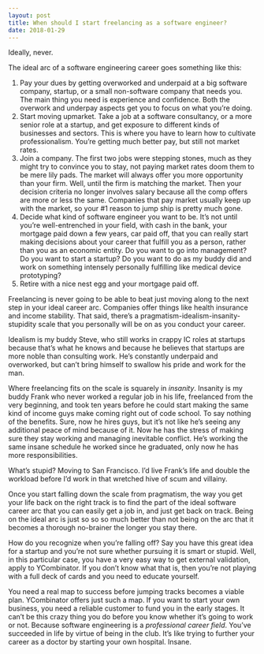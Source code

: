```yaml
---
layout: post
title: When should I start freelancing as a software engineer?
date: 2018-01-29
---
```


<p>Ideally, never.</p><p>The ideal arc of a software engineering career goes something like this:</p><ol><li>Pay your dues by getting overworked and underpaid at a big software company, startup, or a small non-software company that needs you. The main thing you need is experience and confidence. Both the overwork and underpay aspects get you to focus on what you’re doing.</li><li>Start moving upmarket. Take a job at a software consultancy, or a more senior role at a startup, and get exposure to different kinds of businesses and sectors. This is where you have to learn how to cultivate professionalism. You’re getting much better pay, but still not market rates.</li><li>Join a company. The first two jobs were stepping stones, much as they might try to convince you to stay, not paying market rates doom them to be mere lily pads. The market will always offer you more opportunity than your firm. Well, until the firm is matching the market. Then your decision criteria no longer involves salary because all the comp offers are more or less the same. Companies that pay market usually keep up with the market, so your #1 reason to jump ship is pretty much gone.</li><li>Decide what kind of software engineer you want to be. It’s not until you’re well-entrenched in your field, with cash in the bank, your mortgage paid down a few years, car paid off, that you can really start making decisions about your career that fulfill you as a person, rather than you as an economic entity. Do you want to go into management? Do you want to start a startup? Do you want to do as my buddy did and work on something intensely personally fulfilling like medical device prototyping?</li><li>Retire with a nice nest egg and your mortgage paid off.</li></ol><p>Freelancing is never going to be able to beat just moving along to the next step in your ideal career arc. Companies offer things like health insurance and income stability. That said, there’s a pragmatism-idealism-insanity-stupidity scale that you personally will be on as you conduct your career.</p><p>Idealism is my buddy Steve, who still works in crappy IC roles at startups because that’s what he knows and because he believes that startups are more noble than consulting work. He’s constantly underpaid and overworked, but can’t bring himself to swallow his pride and work for the man.</p><p>Where freelancing fits on the scale is squarely in <i>insanity</i>. Insanity is my buddy Frank who never worked a regular job in his life, freelanced from the very beginning, and took ten years before he could start making the same kind of income guys make coming right out of code school. To say nothing of the benefits. Sure, now he hires guys, but it’s not like he’s seeing any additional peace of mind because of it. Now he has the stress of making sure they stay working and managing inevitable conflict. He’s working the same insane schedule he worked since he graduated, only now he has more responsibilities.</p><p>What’s stupid? Moving to San Francisco. I’d live Frank’s life and double the workload before I’d work in that wretched hive of scum and villainy.</p><p>Once you start falling down the scale from pragmatism, the way you get your life back on the right track is to find the part of the ideal software career arc that you can easily get a job in, and just get back on track. Being on the ideal arc is just so so so much better than not being on the arc that it becomes a thorough no-brainer the longer you stay there.</p><p>How do you recognize when you’re falling off? Say you have this great idea for a startup and you’re not sure whether pursuing it is smart or stupid. Well, in this particular case, you have a very easy way to get external validation, apply to YCombinator. If you don’t know what that is, then you’re not playing with a full deck of cards and you need to educate yourself.</p><p>You need a real map to success before jumping tracks becomes a viable plan. YCombinator offers just such a map. If you want to start your own business, you need a reliable customer to fund you in the early stages. It can’t be this crazy thing you do before you know whether it’s going to work or not. Because software engineering is a <i>professional career field</i>. You’ve succeeded in life by virtue of being in the club. It’s like trying to further your career as a doctor by starting your own hospital. Insane.</p>
